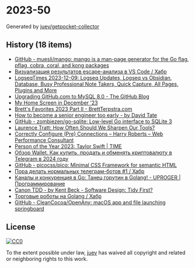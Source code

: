 # 2023-50

Generated by [juev/getpocket-collector](https://github.com/juev/getpocket-collector)

## History (18 items)

- [GitHub - muesli/mango: mango is a man-page generator for the Go flag, pflag, cobra, coral, and kong packages](https://github.com/muesli/mango)
- [Визуализация результатов escape-анализа в VS Code / Хабр](https://habr.com/ru/articles/778938/)
- [LogseqTimes 2023-12-09: Logseq Updates, Logseq vs Obsidian, Database, Busy Professional Note Takers, Quick Capture, All Pages, Plugins and More](https://www.logseqtimes.com/logseqtimes-2023-12-09/)
- [Upgrading GitHub.com to MySQL 8.0 - The GitHub Blog](https://github.blog/2023-12-07-upgrading-github-com-to-mysql-8-0/)
- [My Home Screen in December ’23](https://arne.me/articles/home-screen-december-2023)
- [Brett's Favorites 2023 Part II - BrettTerpstra.com](https://brettterpstra.com/2023/12/09/bretts-favorites-2023-part-ii/)
- [How to become a senior engineer too early - by David Tate](https://badsoftwareadvice.substack.com/p/how-to-become-a-senior-engineer-too)
- [GitHub - zombiezen/go-sqlite: Low-level Go interface to SQLite 3](https://github.com/zombiezen/go-sqlite)
- [Laurence Tratt: How Often Should We Sharpen Our Tools?](https://tratt.net/laurie/blog/2023/how_often_should_we_sharpen_our_tools.html)
- [Correctly Configure (Pre) Connections – Harry Roberts – Web Performance Consultant](https://csswizardry.com/2023/12/correctly-configure-preconnections/)
- [Person of the Year 2023: Taylor Swift | TIME](https://time.com/6342806/person-of-the-year-2023-taylor-swift/)
- [Обзор Wallet. Как купить, продать и обменять криптовалюту в Telegram в 2024 году](https://kod.ru/obzor-wallet)
- [GitHub - picocss/pico: Minimal CSS Framework for semantic HTML](https://github.com/picocss/pico)
- [Пора делать нормальных телеграм-ботов #1 / Хабр](https://habr.com/ru/articles/779602/)
- [Каналы и конкуренция в Go: Танец горутин в Golang! - UPROGER | Программирование](https://uproger.com/osvaivaya-goroutines-i-channels-tanecz-parallelizma-v-go/)
- [Canon TDD - by Kent Beck - Software Design: Tidy First?](https://tidyfirst.substack.com/p/canon-tdd)
- [Торговые роботы на Golang / Хабр](https://habr.com/ru/companies/tinkoff/articles/778634/)
- [GitHub - CleanCocoa/OpenAny: macOS app and file launching springboard](https://github.com/CleanCocoa/OpenAny)

## License

[![CC0](https://mirrors.creativecommons.org/presskit/buttons/88x31/svg/cc-zero.svg)](https://creativecommons.org/publicdomain/zero/1.0/)

To the extent possible under law, [juev](https://github.com/juev) has waived all copyright and related or neighboring rights to this work.

